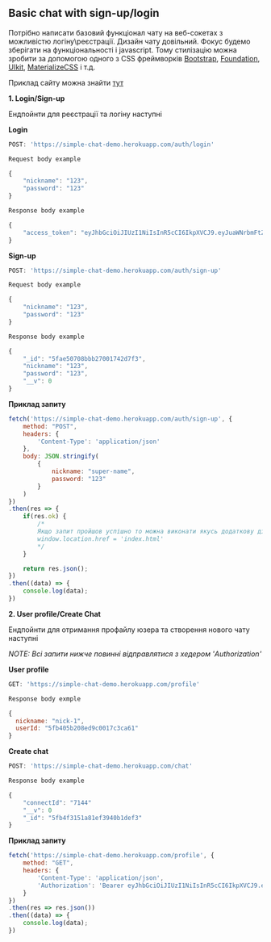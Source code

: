 ## Basic chat with sign-up/login

Потрібно написати базовий функціонал чату на веб-сокетах з можливістю логіну\реєстрації. Дизайн чату довільний. Фокус будемо зберігати на функціональності і javascript. Тому стилізацію можна зробити за допомогою одного з CSS фреймворків [Bootstrap](https://getbootstrap.com/), [Foundation](https://get.foundation/), [UIkit](https://getuikit.com/), [MaterializeCSS](https://materializecss.com/) і т.д.

Приклад сайту можна знайти [тут](https://simple-chat-fe.herokuapp.com/)

**1. Login/Sign-up**

Ендпойнти для реєстрації та логіну наступні

**Login**
```javascript
POST: 'https://simple-chat-demo.herokuapp.com/auth/login'

Request body example

{
	"nickname": "123",
	"password": "123"
}

Response body example

{
    "access_token": "eyJhbGciOiJIUzI1NiIsInR5cCI6IkpXVCJ9.eyJuaWNrbmFtZSI6IjEyMyIsInN1YiI6IjVmYWQ4OWRjMWRhOGFjYTAxMGExYTg2MyIsImlhdCI6MTYwNTI1OTI1OCwiZXhwIjoxNjA1MjU5MzE4fQ.J6ZUfDmka6I6I-LjQ5-0_MePDxYtTIqC_DJ41K5o-M0"
}
```

**Sign-up**
```javascript
POST: 'https://simple-chat-demo.herokuapp.com/auth/sign-up'

Request body example

{
	"nickname": "123",
	"password": "123"
}

Response body example

{
    "_id": "5fae50708bbb27001742d7f3",
    "nickname": "123",
    "password": "123",
    "__v": 0
}
```

**Приклад запиту**
```javascript
fetch('https://simple-chat-demo.herokuapp.com/auth/sign-up', {
    method: "POST",
    headers: {
        'Content-Type': 'application/json'
    },
    body: JSON.stringify(
        {
            nickname: "super-name", 
            password: "123"
        }
    )
})
.then(res => {
    if(res.ok) {
        /* 
        Якщо запит пройшов успішно то можна виконати якусь додаткову дію, наприклад перенаправити користувача на сторінку логіна
        window.location.href = 'index.html'
        */
    }

    return res.json();
})
.then((data) => {
    console.log(data);
})
```

**2. User profile/Create Chat**

Ендпойнти для отримання профайлу юзера та створення нового чату наступні

*NOTE: Всі запити нижче повинні відправлятися з хедером 'Authorization'*

**User profile**
```javascript
GET: 'https://simple-chat-demo.herokuapp.com/profile'

Response body exmple

{
  nickname: "nick-1",
  userId: "5fb405b208ed9c0017c3ca61"
}
```

**Create chat**
```javascript
POST: 'https://simple-chat-demo.herokuapp.com/chat'

Response body example

{
    "connectId": "7144"
    "__v": 0
    "_id": "5fb4f3151a81ef3940b1def3"
}
```

**Приклад запиту**
```javascript
fetch('https://simple-chat-demo.herokuapp.com/profile', {
    method: "GET",
    headers: {
        'Content-Type': 'application/json',
        'Authorization': 'Bearer eyJhbGciOiJIUzI1NiIsInR5cCI6IkpXVCJ9.eyJuaWNrbmFtZSI6Im5pY2stMSIsInN1YiI6IjVmYjQwNWIyMDhlZDljMDAxN2MzY2E2MSIsImlhdCI6MTYwNTY5MzMyMiwiZXhwIjoxNjA2Mjk4MTIyfQ.JYJW02vzvY8ein1L6NKXvohKZLm_9OUVHJz2_Ut0W7w'
    }
})
.then(res => res.json())
.then((data) => {
    console.log(data);
})
```


